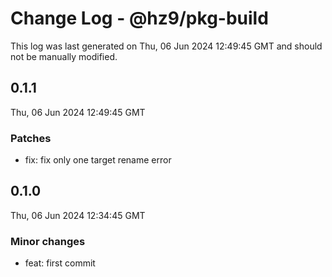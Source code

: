# Change Log - @hz9/pkg-build

This log was last generated on Thu, 06 Jun 2024 12:49:45 GMT and should not be manually modified.

## 0.1.1
Thu, 06 Jun 2024 12:49:45 GMT

### Patches

- fix: fix only one target rename error

## 0.1.0
Thu, 06 Jun 2024 12:34:45 GMT

### Minor changes

- feat: first commit

